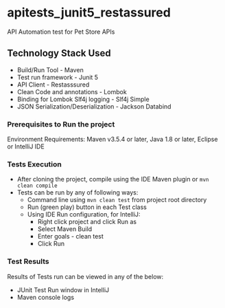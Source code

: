 # apitests_junit5_restassured

API Automation test for Pet Store APIs

## Technology Stack Used

* Build/Run Tool - Maven
* Test run framework - Junit 5
* API Client - Restasssured
* Clean Code and annotations - Lombok
* Binding for Lombok Slf4j logging - Slf4j Simple
* JSON Serialization/Deserialization - Jackson Databind

### Prerequisites to Run the project

Environment Requirements: Maven v3.5.4 or later, Java 1.8 or later, Eclipse or IntelliJ IDE

### Tests Execution

* After cloning the project, compile using the IDE Maven plugin or `mvn clean compile`
* Tests can be run by any of following ways:
    * Command line using `mvn clean test` from project root directory
    * Run (green play) button in each Test class
    * Using IDE Run configuration, for IntelliJ:
        * Right click project and click Run as
        * Select Maven Build
        * Enter goals - clean test
        * Click Run

### Test Results

Results of Tests run can be viewed in any of the below:

* JUnit Test Run window in IntelliJ
* Maven console logs
